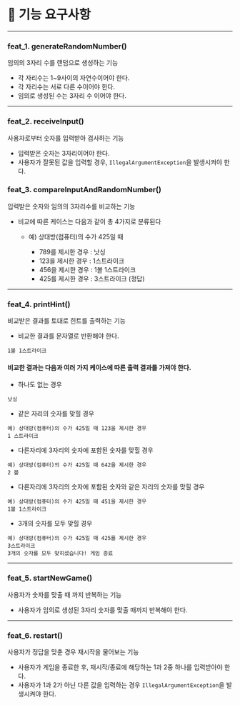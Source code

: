 
# 🚀 기능 요구사항

---
### feat_1. generateRandomNumber()

임의의 3자리 수를 랜덤으로 생성하는 기능

- 각 자리수는 1~9사이의 자연수이어야 한다. 
- 각 자리수는 서로 다른 수이어야 한다.
- 임의로 생성된 수는 3자리 수 이어야 한다.

---
### feat_2. receiveInput()

사용자로부터 숫자를 입력받아 검사하는 기능

- 입력받은 숫자는 3자리이어야 한다.
- 사용자가 잘못된 값을 입력할 경우, `IllegalArgumentException`을 발생시켜야 한다.


### feat_3. compareInputAndRandomNumber()

입력받은 숫자와 임의의 3자리수를 비교하는 기능
- 비교에 따른 케이스는 다음과 같이 총 4가지로 분류된다

    - 예) 상대방(컴퓨터)의 수가 425일 때
        
        - 789를 제시한 경우 : 낫싱
        - 123을 제시한 경우 : 1스트라이크
        - 456을 제시한 경우 : 1볼 1스트라이크
        - 425를 제시한 경우 : 3스트라이크 (정답)

---
### feat_4. printHint()

비교받은 결과를 토대로 힌트를 출력하는 기능
- 비교한 결과를 문자열로 반환해야 한다.
```
1볼 1스트라이크
```

#### 비교한 결과는 다음과 여러 가지 케이스에 따른 출력 결과를 가져야 한다.

- 하나도 없는 경우
```
낫싱
```

- 같은 자리의 숫자를 맞힐 경우
```
예) 상대방(컴퓨터)의 수가 425일 때 123을 제시한 경우
1 스트라이크
```

- 다른자리에 3자리의 숫자에 포함된 숫자를 맞힐 경우
```
예) 상대방(컴퓨터)의 수가 425일 때 642을 제시한 경우
2 볼
```

- 다른자리에 3자리의 숫자에 포함된 숫자와 같은 자리의 숫자를 맞힐 경우
```
예) 상대방(컴퓨터)의 수가 425일 때 451을 제시한 경우
1볼 1스트라이크
```

- 3개의 숫자를 모두 맞힐 경우
```
예) 상대방(컴퓨터)의 수가 425일 때 425를 제시한 경우
3스트라이크
3개의 숫자를 모두 맞히셨습니다! 게임 종료
```

---
### feat_5. startNewGame()

사용자가 숫자를 맞출 때 까지 반복하는 기능

- 사용자가 임의로 생성된 3자리 숫자를 맞출 때까지 반복해야 한다.

---
### feat_6. restart()

사용자가 정답을 맞춘 경우 재시작을 물어보는 기능

- 사용자가 게임을 종료한 후, 재시작/종료에 해당하는 1과 2중 하나를 입력받아야 한다.
- 사용자가 1과 2가 아닌 다른 값을 입력하는 경우 `IllegalArgumentException`을 발생시켜야 한다.